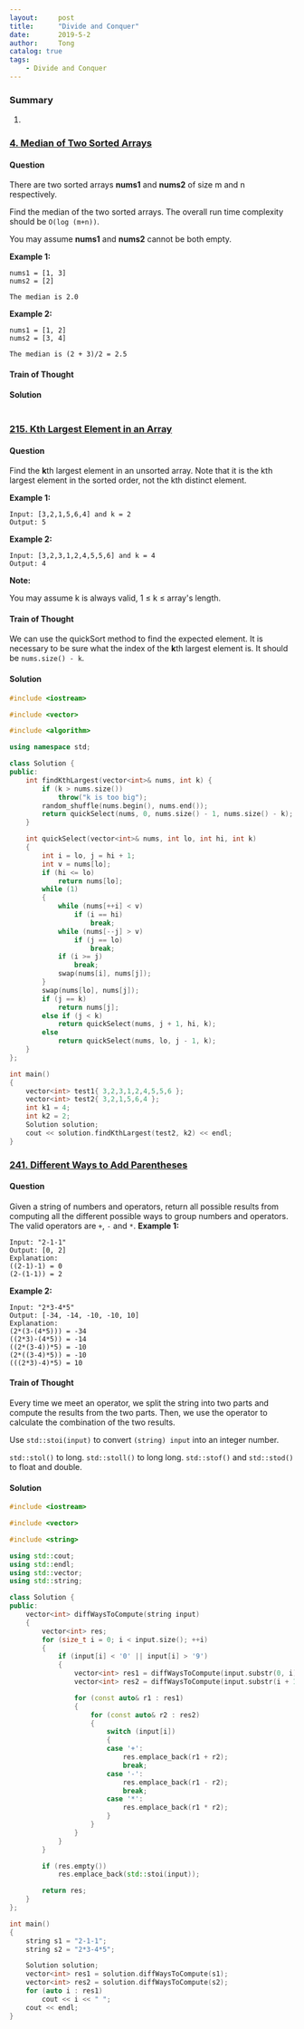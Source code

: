 ```yaml
---
layout:     post
title:      "Divide and Conquer"
date:       2019-5-2
author:     Tong
catalog: true
tags:
    - Divide and Conquer
---
```


### Summary

1.


### [4. Median of Two Sorted Arrays](https://leetcode.com/problems/median-of-two-sorted-arrays/)

#### Question

There are two sorted arrays __nums1__ and __nums2__ of size m and n respectively.

Find the median of the two sorted arrays. The overall run time complexity should be `O(log (m+n))`.

You may assume __nums1__ and __nums2__ cannot be both empty.

__Example 1:__
```
nums1 = [1, 3]
nums2 = [2]

The median is 2.0
```

__Example 2:__
```
nums1 = [1, 2]
nums2 = [3, 4]

The median is (2 + 3)/2 = 2.5
```

#### Train of Thought

#### Solution
```cpp

```

### [215. Kth Largest Element in an Array](https://leetcode.com/problems/kth-largest-element-in-an-array/)

#### Question

Find the <b>k</b>th largest element in an unsorted array. Note that it is the kth largest element in the sorted order, not the kth distinct element.

__Example 1:__
```
Input: [3,2,1,5,6,4] and k = 2
Output: 5
```

__Example 2:__
```
Input: [3,2,3,1,2,4,5,5,6] and k = 4
Output: 4
```

__Note:__

You may assume k is always valid, 1 ≤ k ≤ array's length.

#### Train of Thought

We can use the quickSort method to find the expected element. It is necessary to be sure what the index of the <b>k</b>th largest element is. It should be `nums.size() - k`.

#### Solution
```cpp
#include <iostream>

#include <vector>

#include <algorithm>

using namespace std;

class Solution {
public:
	int findKthLargest(vector<int>& nums, int k) {
		if (k > nums.size())
			throw("k is too big");
		random_shuffle(nums.begin(), nums.end());
		return quickSelect(nums, 0, nums.size() - 1, nums.size() - k);
	}

	int quickSelect(vector<int>& nums, int lo, int hi, int k)
	{
		int i = lo, j = hi + 1;
		int v = nums[lo];
		if (hi <= lo)
			return nums[lo];
		while (1)
		{
			while (nums[++i] < v)
				if (i == hi)
					break;
			while (nums[--j] > v)
				if (j == lo)
					break;
			if (i >= j)
				break;
			swap(nums[i], nums[j]);
		}
		swap(nums[lo], nums[j]);
		if (j == k)    
			return nums[j];
		else if (j < k)
			return quickSelect(nums, j + 1, hi, k);
		else
			return quickSelect(nums, lo, j - 1, k);
	}
};

int main()
{
	vector<int> test1{ 3,2,3,1,2,4,5,5,6 };
	vector<int> test2{ 3,2,1,5,6,4 };
	int k1 = 4;
	int k2 = 2;
	Solution solution;
	cout << solution.findKthLargest(test2, k2) << endl;
}
```

### [241. Different Ways to Add Parentheses](https://leetcode.com/problems/different-ways-to-add-parentheses/)

#### Question

Given a string of numbers and operators, return all possible results from computing all the different possible ways to group numbers and operators. The valid operators are `+`, `-` and `*`.
__Example 1:__
```
Input: "2-1-1"
Output: [0, 2]
Explanation:
((2-1)-1) = 0
(2-(1-1)) = 2
```

__Example 2:__
```
Input: "2*3-4*5"
Output: [-34, -14, -10, -10, 10]
Explanation:
(2*(3-(4*5))) = -34
((2*3)-(4*5)) = -14
((2*(3-4))*5) = -10
(2*((3-4)*5)) = -10
(((2*3)-4)*5) = 10
```

#### Train of Thought

Every time we meet an operator, we split the string into two parts and compute the results from the two parts. Then, we use the operator to calculate the combination of the two results.

Use `std::stoi(input)` to convert `(string) input` into an integer number.

`std::stol()` to long.
`std::stoll()` to long long.
`std::stof()` and `std::stod()` to float and double.

#### Solution
```cpp
#include <iostream>

#include <vector>

#include <string>

using std::cout;
using std::endl;
using std::vector;
using std::string;

class Solution {
public:
	vector<int> diffWaysToCompute(string input)
	{
		vector<int> res;
		for (size_t i = 0; i < input.size(); ++i)
		{
			if (input[i] < '0' || input[i] > '9')
			{
				vector<int> res1 = diffWaysToCompute(input.substr(0, i));
				vector<int> res2 = diffWaysToCompute(input.substr(i + 1));

				for (const auto& r1 : res1)
				{
					for (const auto& r2 : res2)
					{
						switch (input[i])
						{
						case '+':
							res.emplace_back(r1 + r2);
							break;
						case '-':
							res.emplace_back(r1 - r2);
							break;
						case '*':
							res.emplace_back(r1 * r2);
						}
					}
				}
			}
		}

		if (res.empty())
			res.emplace_back(std::stoi(input));

		return res;
	}
};

int main()
{
	string s1 = "2-1-1";
	string s2 = "2*3-4*5";

	Solution solution;
	vector<int> res1 = solution.diffWaysToCompute(s1);
	vector<int> res2 = solution.diffWaysToCompute(s2);
	for (auto i : res1)
		cout << i << " ";
	cout << endl;
}
```
